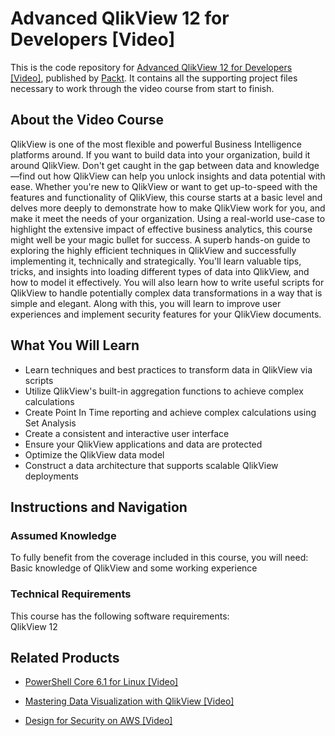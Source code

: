 


# Advanced QlikView 12 for Developers [Video]
This is the code repository for [Advanced QlikView 12 for Developers [Video]](https://www.packtpub.com/big-data-and-business-intelligence/advanced-qlikview-12-developers-video?utm_source=github&utm_medium=repository&utm_campaign=9781789130904), published by [Packt](https://www.packtpub.com/?utm_source=github). It contains all the supporting project files necessary to work through the video course from start to finish.
## About the Video Course
QlikView is one of the most flexible and powerful Business Intelligence platforms around. If you want to build data into your organization, build it around QlikView. Don't get caught in the gap between data and knowledge—find out how QlikView can help you unlock insights and data potential with ease. 
Whether you're new to QlikView or want to get up-to-speed with the features and functionality of QlikView, this course starts at a basic level and delves more deeply to demonstrate how to make QlikView work for you, and make it meet the needs of your organization. Using a real-world use-case to highlight the extensive impact of effective business analytics, this course might well be your magic bullet for success.
A superb hands-on guide to exploring the highly efficient techniques in QlikView and successfully implementing it, technically and strategically. You'll learn valuable tips, tricks, and insights into loading different types of data into QlikView, and how to model it effectively. You will also learn how to write useful scripts for QlikView to handle potentially complex data transformations in a way that is simple and elegant. Along with this, you will learn to improve user experiences and implement security features for your QlikView documents.

<H2>What You Will Learn</H2>
<DIV class=book-info-will-learn-text>
<UL>
<LI>Learn techniques and best practices to transform data in QlikView via scripts 
<LI>Utilize QlikView's built-in aggregation functions to achieve complex calculations 
<LI>Create Point In Time reporting and achieve complex calculations using Set Analysis 
<LI>Create a consistent and interactive user interface 
<LI>Ensure your QlikView applications and data are protected 
<LI>Optimize the QlikView data model 
<LI>Construct a data architecture that supports scalable QlikView deployments </LI></UL></DIV>

## Instructions and Navigation
### Assumed Knowledge
To fully benefit from the coverage included in this course, you will need:<br/>
Basic knowledge of QlikView and some working experience
### Technical Requirements
This course has the following software requirements:<br/>
QlikView 12

## Related Products
* [PowerShell Core 6.1 for Linux [Video]](https://www.packtpub.com/virtualization-and-cloud/powershell-core-61-linux-video?utm_source=github&utm_medium=repository&utm_campaign=9781838559595)

* [Mastering Data Visualization with QlikView [Video]](https://www.packtpub.com/big-data-and-business-intelligence/mastering-data-visualization-qlikview-video?utm_source=github&utm_medium=repository&utm_campaign=9781789955002)

* [Design for Security on AWS [Video]](https://www.packtpub.com/virtualization-and-cloud/design-security-aws-video?utm_source=github&utm_medium=repository&utm_campaign=9781838556440)

